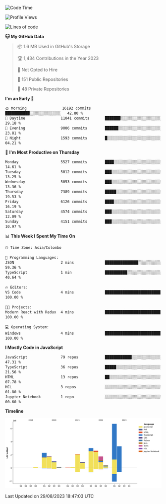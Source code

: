 
<!--START_SECTION:waka-->
![Code Time](http://img.shields.io/badge/Code%20Time-1%2C166%20hrs%2020%20mins-blue)

![Profile Views](http://img.shields.io/badge/Profile%20Views-0-blue)

![Lines of code](https://img.shields.io/badge/From%20Hello%20World%20I%27ve%20Written-26.2%20million%20lines%20of%20code-blue)

**🐱 My GitHub Data** 

> 📦 1.6 MB Used in GitHub's Storage 
 > 
> 🏆 1,434 Contributions in the Year 2023
 > 
> 🚫 Not Opted to Hire
 > 
> 📜 151 Public Repositories 
 > 
> 🔑 48 Private Repositories 
 > 
**I'm an Early 🐤** 

```text
🌞 Morning                16192 commits       ███████████░░░░░░░░░░░░░░   42.80 % 
🌆 Daytime                11041 commits       ███████░░░░░░░░░░░░░░░░░░   29.18 % 
🌃 Evening                9006 commits        ██████░░░░░░░░░░░░░░░░░░░   23.81 % 
🌙 Night                  1593 commits        █░░░░░░░░░░░░░░░░░░░░░░░░   04.21 % 
```
📅 **I'm Most Productive on Thursday** 

```text
Monday                   5527 commits        ████░░░░░░░░░░░░░░░░░░░░░   14.61 % 
Tuesday                  5012 commits        ███░░░░░░░░░░░░░░░░░░░░░░   13.25 % 
Wednesday                5053 commits        ███░░░░░░░░░░░░░░░░░░░░░░   13.36 % 
Thursday                 7389 commits        █████░░░░░░░░░░░░░░░░░░░░   19.53 % 
Friday                   6126 commits        ████░░░░░░░░░░░░░░░░░░░░░   16.19 % 
Saturday                 4574 commits        ███░░░░░░░░░░░░░░░░░░░░░░   12.09 % 
Sunday                   4151 commits        ███░░░░░░░░░░░░░░░░░░░░░░   10.97 % 
```


📊 **This Week I Spent My Time On** 

```text
🕑︎ Time Zone: Asia/Colombo

💬 Programming Languages: 
JSON                     2 mins              ███████████████░░░░░░░░░░   59.36 % 
TypeScript               1 min               ██████████░░░░░░░░░░░░░░░   40.64 % 

🔥 Editors: 
VS Code                  4 mins              █████████████████████████   100.00 % 

🐱‍💻 Projects: 
Modern React with Redux  4 mins              █████████████████████████   100.00 % 

💻 Operating System: 
Windows                  4 mins              █████████████████████████   100.00 % 
```

**I Mostly Code in JavaScript** 

```text
JavaScript               79 repos            ████████████░░░░░░░░░░░░░   47.31 % 
TypeScript               36 repos            █████░░░░░░░░░░░░░░░░░░░░   21.56 % 
HTML                     13 repos            ██░░░░░░░░░░░░░░░░░░░░░░░   07.78 % 
HCL                      3 repos             ░░░░░░░░░░░░░░░░░░░░░░░░░   01.80 % 
Jupyter Notebook         1 repo              ░░░░░░░░░░░░░░░░░░░░░░░░░   00.60 % 
```



**Timeline**

![Lines of Code chart](https://raw.githubusercontent.com/ccweerasinghe1994/ccweerasinghe1994/master/assets/bar_graph.png)


 Last Updated on 29/08/2023 18:47:03 UTC
<!--END_SECTION:waka-->

